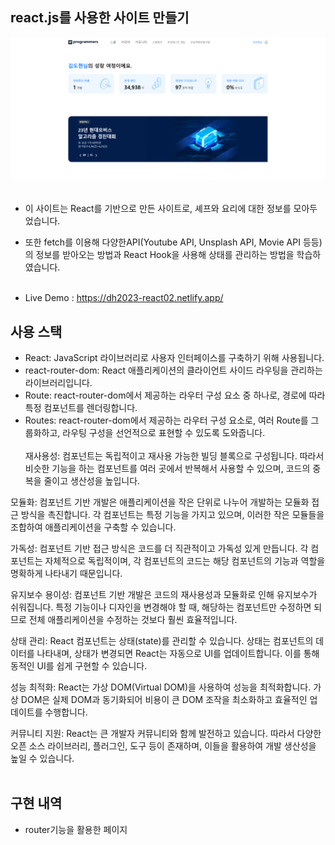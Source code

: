 ## react.js를 사용한 사이트 만들기

<img src="https://raw.githubusercontent.com/ehcjswo/site2023-react02-/main/src/assets/images/gitImg01.jpg" />
<br><br>
 
- 이 사이트는 React를 기반으로 만든 사이트로, 셰프와 요리에 대한 정보를 모아두었습니다.
- 또한 fetch를 이용해 다양한API(Youtube API, Unsplash API, Movie API 등등)의 정보를 받아오는 방법과 React Hook을 사용해 상태를 관리하는 방법을 학습하였습니다.
<br><br>

- Live Demo : https://dh2023-react02.netlify.app/

## 사용 스택 
- React: JavaScript 라이브러리로 사용자 인터페이스를 구축하기 위해 사용됩니다.
- react-router-dom: React 애플리케이션의 클라이언트 사이드 라우팅을 관리하는 라이브러리입니다.
- Route: react-router-dom에서 제공하는 라우터 구성 요소 중 하나로, 경로에 따라 특정 컴포넌트를 렌더링합니다.
- Routes: react-router-dom에서 제공하는 라우터 구성 요소로, 여러 Route를 그룹화하고, 라우팅 구성을 선언적으로 표현할 수 있도록 도와줍니다.
<br><br>
재사용성: 컴포넌트는 독립적이고 재사용 가능한 빌딩 블록으로 구성됩니다. 따라서 비슷한 기능을 하는 컴포넌트를 여러 곳에서 반복해서 사용할 수 있으며, 코드의 중복을 줄이고 생산성을 높입니다.

모듈화: 컴포넌트 기반 개발은 애플리케이션을 작은 단위로 나누어 개발하는 모듈화 접근 방식을 촉진합니다. 각 컴포넌트는 특정 기능을 가지고 있으며, 이러한 작은 모듈들을 조합하여 애플리케이션을 구축할 수 있습니다.

가독성: 컴포넌트 기반 접근 방식은 코드를 더 직관적이고 가독성 있게 만듭니다. 각 컴포넌트는 자체적으로 독립적이며, 각 컴포넌트의 코드는 해당 컴포넌트의 기능과 역할을 명확하게 나타내기 때문입니다.

유지보수 용이성: 컴포넌트 기반 개발은 코드의 재사용성과 모듈화로 인해 유지보수가 쉬워집니다. 특정 기능이나 디자인을 변경해야 할 때, 해당하는 컴포넌트만 수정하면 되므로 전체 애플리케이션을 수정하는 것보다 훨씬 효율적입니다.

상태 관리: React 컴포넌트는 상태(state)를 관리할 수 있습니다. 상태는 컴포넌트의 데이터를 나타내며, 상태가 변경되면 React는 자동으로 UI를 업데이트합니다. 이를 통해 동적인 UI를 쉽게 구현할 수 있습니다.

성능 최적화: React는 가상 DOM(Virtual DOM)을 사용하여 성능을 최적화합니다. 가상 DOM은 실제 DOM과 동기화되어 비용이 큰 DOM 조작을 최소화하고 효율적인 업데이트를 수행합니다.

커뮤니티 지원: React는 큰 개발자 커뮤니티와 함께 발전하고 있습니다. 따라서 다양한 오픈 소스 라이브러리, 플러그인, 도구 등이 존재하며, 이들을 활용하여 개발 생산성을 높일 수 있습니다.
<br><br>

## 구현 내역

- router기능을 활용한 페이지

<br>
